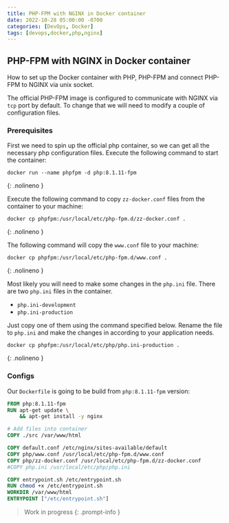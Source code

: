 ```yaml
---
title: PHP-FPM with NGINX in Docker container
date: 2022-10-28 05:00:00 -0700
categories: [DevOps, Docker]
tags: [devops,docker,php,nginx]
---
```


## PHP-FPM with NGINX in Docker container

How to set up the Docker container with PHP, PHP-FPM and connect PHP-FPM to NGINX via unix socket.

The official PHP-FPM image is configured to communicate with NGINX via `tcp` port by default. To change that we will need to modify a couple of configuration files.

### Prerequisites

First we need to spin up the official php container, so we can get all the necessary php configuration files. Execute the following command to start the container:

```shell
docker run --name phpfpm -d php:8.1.11-fpm
```
{: .nolineno }

Execute the following command to copy `zz-docker.conf` files from the container to your machine:

```shell
docker cp phpfpm:/usr/local/etc/php-fpm.d/zz-docker.conf .
```
{: .nolineno }

The following command will copy the `www.conf` file to your machine:

```shell
docker cp phpfpm:/usr/local/etc/php-fpm.d/www.conf .
```
{: .nolineno }

Most likely you will need to make some changes in the `php.ini` file. There are two `php.ini` files in the container.

+ `php.ini-development`
+ `php.ini-production`

Just copy one of them using the command specified below. Rename the file to `php.ini` and make the changes in according to your application needs.
```shell
docker cp phpfpm:/usr/local/etc/php/php.ini-production .
```
{: .nolineno }

### Configs

Our `Dockerfile` is going to be build from `php:8.1.11-fpm` version:

```dockerfile
FROM php:8.1.11-fpm
RUN apt-get update \
    && apt-get install -y nginx

# Add files into container
COPY ./src /var/www/html

COPY default.conf /etc/nginx/sites-available/default
COPY php/www.conf /usr/local/etc/php-fpm.d/www.conf
COPY php/zz-docker.conf /usr/local/etc/php-fpm.d/zz-docker.conf
#COPY php.ini /usr/local/etc/php/php.ini

COPY entrypoint.sh /etc/entrypoint.sh
RUN chmod +x /etc/entrypoint.sh
WORKDIR /var/www/html
ENTRYPOINT ["/etc/entrypoint.sh"]
```

> Work in progress
{: .prompt-info }
